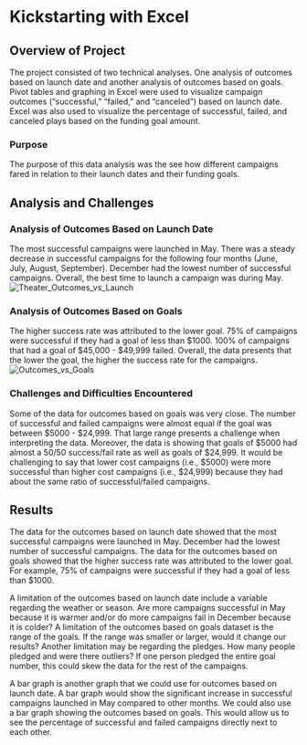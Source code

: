 # Kickstarting with Excel

## Overview of Project
The project consisted of two technical analyses. One analysis of outcomes based on launch date and another analysis of outcomes based on goals. Pivot tables and graphing in Excel were used to visualize campaign outcomes (“successful,” “failed,” and “canceled”) based on launch date. Excel was also used to visualize the percentage of successful, failed, and canceled plays based on the funding goal amount. 

### Purpose
The purpose of this data analysis was the see how different campaigns fared in relation to their launch dates and their funding goals. 

## Analysis and Challenges

### Analysis of Outcomes Based on Launch Date
The most successful campaigns were launched in May. There was a steady decrease in successful campaigns for the following four months (June, July, August, September). December had the lowest number of successful campaigns. Overall, the best time to launch a campaign was during May. 
![Theater_Outcomes_vs_Launch](https://user-images.githubusercontent.com/107209737/173464745-2df180a0-b7d8-4167-a298-401b586ea8ec.png)

### Analysis of Outcomes Based on Goals
The higher success rate was attributed to the lower goal. 
75% of campaigns were successful if they had a goal of less than $1000. 
100% of campaigns that had a goal of $45,000 - $49,999 failed.
Overall, the data presents that the lower the goal, the higher the success rate for the campaigns. 
![Outcomes_vs_Goals](https://user-images.githubusercontent.com/107209737/173464700-f3847d04-f0d8-4749-8d92-61d78976c222.png)


### Challenges and Difficulties Encountered
Some of the data for outcomes based on goals was very close. The number of successful and failed campaigns were almost equal if the goal was between $5000 - $24,999. That large range presents a challenge when interpreting the data. Moreover, the data is showing that goals of $5000 had almost a 50/50 success/fail rate as well as goals of $24,999. It would be challenging to say that lower cost campaigns (i.e., $5000) were more successful than higher cost campaigns (i.e., $24,999) because they had about the same ratio of successful/failed campaigns.

## Results
The data for the outcomes based on launch date showed that the most successful campaigns were launched in May. December had the lowest number of successful campaigns. The data for the outcomes based on goals showed that the higher success rate was attributed to the lower goal. For example, 75% of campaigns were successful if they had a goal of less than $1000. 

A limitation of the outcomes based on launch date include a variable regarding the weather or season. Are more campaigns successful in May because it is warmer and/or do more campaigns fail in December because it is colder? A limitation of the outcomes based on goals dataset is the range of the goals. If the range was smaller or larger, would it change our results? Another limitation may be regarding the pledges. How many people pledged and were there outliers? If one person pledged the entire goal number, this could skew the data for the rest of the campaigns.  

A bar graph is another graph that we could use for outcomes based on launch date. A bar graph would show the significant increase in successful campaigns launched in May compared to other months. We could also use a bar graph showing the outcomes based on goals. This would allow us to see the percentage of successful and failed campaigns directly next to each other.
